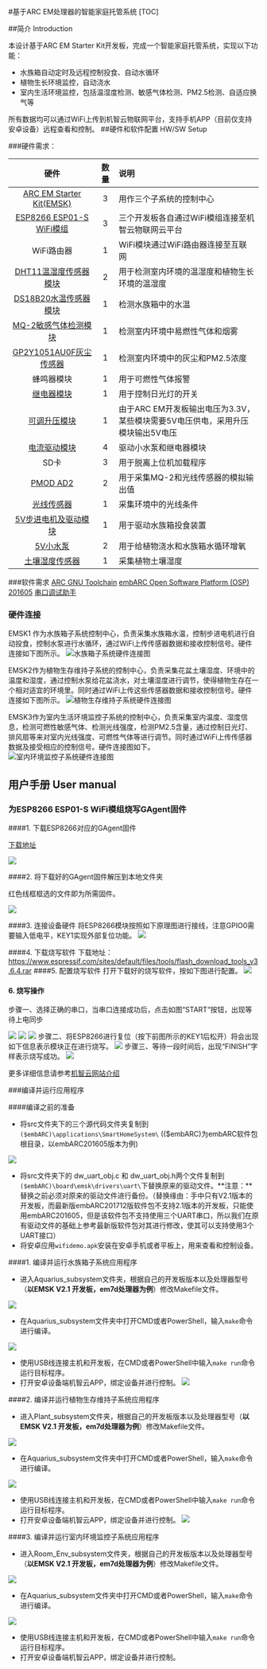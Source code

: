 #基于ARC EM处理器的智能家庭托管系统
[TOC]

##简介  Introduction 

本设计基于ARC EM Starter Kit开发板，完成一个智能家庭托管系统，实现以下功能：

- 水族箱自动定时及远程控制投食、自动水循环
- 植物生长环境监控，自动浇水
- 室内生活环境监控，包括温湿度检测、敏感气体检测、PM2.5检测、自适应换气等

所有数据均可以通过WiFi上传到机智云物联网平台，支持手机APP（目前仅支持安卓设备）远程查看和控制。
##硬件和软件配置  HW/SW Setup 

###硬件需求：

|                             硬件                             | 数量 | 说明                                                         |
| :----------------------------------------------------------: | :--: | :----------------------------------------------------------- |
| [ARC EM Starter Kit(EMSK)](www.synopsys.com/dw/ipdir.php?ds=arc_em_starter_kit) |  3   | 用作三个子系统的控制中心                                     |
|        [ESP8266 ESP01-S WiFi模组](www.ai-thinker.com)        |  3   | 三个开发板各自通过WiFi模组连接至机智云物联网云平台           |
| WiFi路由器 | 1 | WiFi模块通过WiFi路由器连接至互联网 |
| [DHT11温湿度传感器模块](https://detail.tmall.com/item.htm?spm=a230r.1.14.9.7aa72013MKTmPK&id=41248630584&cm_id=140105335569ed55e27b&abbucket=17) |  2   | 用于检测室内环境的温湿度和植物生长环境的温湿度               |
| [DS18B20水温传感器模块](https://detail.tmall.com/item.htm?spm=a230r.1.14.9.6c71108eERVetZ&id=41251333448&cm_id=140105335569ed55e27b&abbucket=17) |  1   | 检测水族箱中的水温                                           |
| [MQ-2敏感气体检测模块](https://detail.tmall.com/item.htm?spm=a1z10.3-b-s.w4011-16538328900.46.6e1c3d6cdb1qlO&id=41265308241&rn=1e61c43016672601973742e420a01586&abbucket=11) |  1   | 检测室内环境中易燃性气体和烟雾                               |
| [GP2Y1051AU0F灰尘传感器](https://item.taobao.com/item.htm?spm=a1z09.2.0.0.52ff2e8dhF0kKJ&id=44400981264&_u=ovrnal8ae36) |  1   | 检测室内环境中的灰尘和PM2.5浓度                              |
|                          蜂鸣器模块                          |  1   | 用于可燃性气体报警                                           |
| [继电器模块](https://detail.tmall.com/item.htm?id=543199943481&spm=a1z09.2.0.0.52ff2e8dhF0kKJ&_u=ovrnal85d05) |  1   | 用于控制日光灯的开关                                         |
| [可调升压模块](https://item.taobao.com/item.htm?spm=a1z09.2.0.0.52ff2e8dhF0kKJ&id=522572949297&_u=ovrnal87651) |  1   | 由于ARC EM开发板输出电压为3.3V，某些模块需要5V电压供电，采用升压模块输出5V电压 |
| [电流驱动模块](https://detail.tmall.com/item.htm?id=536770526104&spm=a1z09.2.0.0.52ff2e8dhF0kKJ&_u=ovrnal8a8e6) |  4   | 驱动小水泵和继电器模块                                       |
|                             SD卡                             |  3   | 用于脱离上位机加载程序                                       |
| [PMOD AD2](https://store.digilentinc.com/pmod-ad2-4-channel-12-bit-a-d-converter/) |  2   | 用于采集MQ-2和光线传感器的模拟输出值                         |
| [光线传感器](https://detail.tmall.com/item.htm?spm=a1z10.3-b-s.w4011-17145939501.30.48035535tIh32d&id=20885572596&rn=96a3c5ec08d9a9684444ba554871949c&abbucket=17) |  1   | 采集环境中的光线条件                                         |
| [5V步进电机及驱动模块](https://detail.tmall.com/item.htm?id=38688094766&spm=a1z09.2.0.0.52ff2e8dVPMtMj&_u=ovrnal8c843) |  1   | 用于驱动水族箱投食装置                                       |
| [5V小水泵](https://item.taobao.com/item.htm?spm=a1z09.2.0.0.52ff2e8dhF0kKJ&id=7184794953&_u=ovrnal8615b) |  2   | 用于给植物浇水和水族箱水循环增氧                             |
| [土壤湿度传感器](https://detail.tmall.com/item.htm?id=37365775741&spm=a1z09.2.0.0.52ff2e8dVPMtMj&_u=ovrnal8c3c1) |  1   | 采集植物土壤湿度                                             |
###软件需求
[ARC GNU Toolchain](https://github.com/foss-for-synopsys-dwc-arc-processors/toolchain/releases)
[embARC Open Software Platform (OSP) 201605](https://github.com/foss-for-synopsys-dwc-arc-processors/embarc_osp) 
[串口调试助手](https://www.chiark.greenend.org.uk/~sgtatham/putty/latest.html)

### 硬件连接
EMSK1 作为水族箱子系统控制中心，负责采集水族箱水温，控制步进电机进行自动投食，控制水泵进行水循环，通过WiFi上传传感器数据和接收控制信号。硬件连接如下图所示。
![水族箱子系统硬件连接图](.\doc\screen\水族箱子系统.jpg)

EMSK2作为植物生存维持子系统的控制中心，负责采集花盆土壤湿度、环境中的温度和湿度，通过控制水泵给花盆浇水，对土壤湿度进行调节，使得植物生存在一个相对适宜的环境里。同时通过WiFi上传这些传感器数据和接收控制信号。硬件连接如下图所示。
![植物生存维持子系统硬件连接图](.\doc\screen\植物生存维持子系统.jpg)

EMSK3作为室内生活环境监控子系统的控制中心，负责采集室内温度、湿度信息，检测可燃性敏感气体、检测光线强度，检测PM2.5含量，通过控制日光灯、排风扇等来对室内光线强度、可燃性气体等进行调节。同时通过WiFi上传传感器数据及接受相应的控制信号。硬件连接图如下。
![室内环境监控子系统硬件连接图](.\doc\screen\室内环境监控子系统.jpg)



## 用户手册  User manual

### 为ESP8266 ESP01-S WiFi模组烧写GAgent固件

####1. 下载ESP8266对应的GAgent固件


[下载地址](https://download.gizwits.com/zh-cn/p/92/94)

![](.\doc\screen\机智云固件下载.png)

####2. 将下载好的GAgent固件解压到本地文件夹

红色线框框选的文件即为所需固件。

![](.\doc\screen\GAgent固件.png)

####3. 连接设备硬件
将ESP8266模块按照如下原理图进行接线，注意GPIO0需要输入低电平，KEY1实现外部复位功能。
![](.\doc\screen\ESP8266连接图.png)

####4. 下载烧写软件
下载地址：https://www.espressif.com/sites/default/files/tools/flash_download_tools_v3.6.4.rar
####5. 配置烧写软件
打开下载好的烧写软件，按如下图进行配置。
![](.\doc\screen\GAgent烧写配置.png)

#### 6. 烧写操作

步骤一、选择正确的串口，当串口连接成功后，点击如图“START“按钮，出现等待上电同步

![](.\doc\screen\烧写1.png)   ![](.\doc\screen\烧写2.png)   ![](.\doc\screen\烧写3.png) 
步骤二、将ESP8266进行复位（按下前图所示的KEY1后松开）将会出现如下信息表示模块正在进行烧写。
![](.\doc\screen\烧写4.png) 
步骤三、等待一段时间后，出现“FINISH”字样表示烧写成功。
![](.\doc\screen\烧写5.png) 

更多详细信息请参考[机智云网站介绍](http://docs.gizwits.com/zh-cn/deviceDev/ESP8266串口烧写说明.html)



###编译并运行应用程序

####编译之前的准备

- 将src文件夹下的三个源代码文件夹复制到`($embARC)\applications\SmartHomeSystem\` (($embARC)为embARC软件包根目录，以embARC201605版本为例)


![](.\doc\screen\复制源代码.png)

- 将src文件夹下的 dw_uart_obj.c 和 dw_uart_obj.h两个文件复制到 `($embARC)\board\emsk\drivers\uart\`下替换原来的驱动文件。**注意：**替换之前必须对原来的驱动文件进行备份。（替换缘由：手中只有V2.1版本的开发板，而最新版embARC201712版软件包不支持2.1版本的开发板，只能使用embARC201605，但是该软件包不支持使用三个UART串口，所以我们在原有驱动文件的基础上参考最新版软件包对其进行修改，使其可以支持使用3个UART接口）
- 将安卓应用`wifidemo.apk`安装在安卓手机或者平板上，用来查看和控制设备。


####1. 编译并运行水族箱子系统应用程序
- 进入Aquarius_subsystem文件夹，根据自己的开发板版本以及处理器型号（**以EMSK V2.1 开发板，em7d处理器为例**）修改Makefile文件。

![](.\doc\screen\水族箱Makefile修改.png)

- 在Aquarius_subsystem文件夹中打开CMD或者PowerShell，输入`make`命令进行编译。

![](.\doc\screen\水族箱make.png)

- 使用USB线连接主机和开发板，在CMD或者PowerShell中输入`make run`命令运行目标程序。
- 打开安卓设备端机智云APP，绑定设备并进行控制。
![](.\doc\screen\设备绑定APP.gif)



####2. 编译并运行植物生存维持子系统应用程序
- 进入Plant_subsystem文件夹，根据自己的开发板版本以及处理器型号（**以EMSK V2.1 开发板，em7d处理器为例**）修改Makefile文件。

![](.\doc\screen\植物Makefile修改.png)

- 在Aquarius_subsystem文件夹中打开CMD或者PowerShell，输入`make`命令进行编译。

![](.\doc\screen\植物make.png)

- 使用USB线连接主机和开发板，在CMD或者PowerShell中输入`make run`命令运行目标程序。
- 打开安卓设备端机智云APP，绑定设备并进行控制。
![](.\doc\screen\植物设备绑定APP.gif)

####3. 编译并运行室内环境监控子系统应用程序
- 进入Room_Env_subsystem文件夹，根据自己的开发板版本以及处理器型号（**以EMSK V2.1 开发板，em7d处理器为例**）修改Makefile文件。

![](.\doc\screen\室内环境Makefile修改.png)

- 在Aquarius_subsystem文件夹中打开CMD或者PowerShell，输入`make`命令进行编译。

![](.\doc\screen\室内环境make.png)

- 使用USB线连接主机和开发板，在CMD或者PowerShell中输入`make run`命令运行目标程序。
- 打开安卓设备端机智云APP，绑定设备并进行控制。
